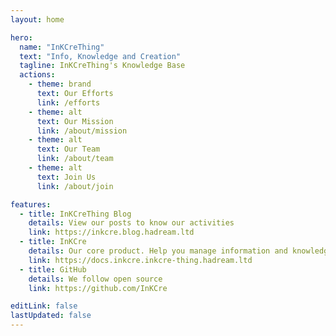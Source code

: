 ```yaml
---
layout: home

hero:
  name: "InKCreThing"
  text: "Info, Knowledge and Creation"
  tagline: InKCreThing's Knowledge Base
  actions:
    - theme: brand
      text: Our Efforts
      link: /efforts
    - theme: alt
      text: Our Mission
      link: /about/mission
    - theme: alt
      text: Our Team
      link: /about/team
    - theme: alt
      text: Join Us
      link: /about/join

features:
  - title: InKCreThing Blog
    details: View our posts to know our activities
    link: https://inkcre.blog.hadream.ltd
  - title: InKCre
    details: Our core product. Help you manage information and knowledge in one station with amazing efficient
    link: https://docs.inkcre.inkcre-thing.hadream.ltd
  - title: GitHub
    details: We follow open source
    link: https://github.com/InKCre

editLink: false
lastUpdated: false
---
```


